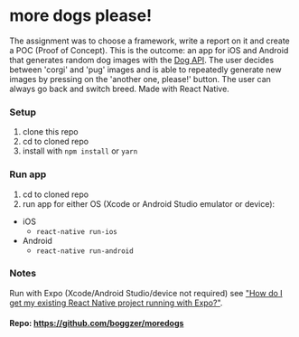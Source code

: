 # more dogs please!
The assignment was to choose a framework, write a report on it and create a POC (Proof of Concept). This is the outcome: an app for iOS and Android that generates random dog images with the [Dog API](https://dog.ceo/dog-api/). The user decides between 'corgi' and 'pug' images and is able to repeatedly generate new images by pressing on the 'another one, please!' button. The user can always go back and switch breed.
Made with React Native.

### Setup
1. clone this repo
2. cd to cloned repo
3. install with ```npm install``` or ```yarn```

### Run app
1. cd to cloned repo
2. run app for either OS (Xcode or Android Studio emulator or device):
  * iOS
    * ```react-native run-ios```
  * Android
    * ```react-native run-android```

### Notes
Run with Expo (Xcode/Android Studio/device not required) see ["How do I get my existing React Native project running with Expo?"](https://docs.expo.io/versions/latest/introduction/faq/#how-do-i-get-my-existing-react).

#### Repo: https://github.com/boggzer/moredogs

